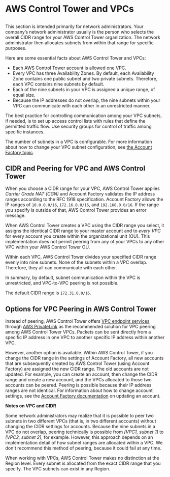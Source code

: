 # AWS Control Tower and VPCs<a name="vpc-concepts"></a>

## <a name="vpc-ct-facts"></a>

This section is intended primarily for network administrators\. Your company’s network administrator usually is the person who selects the overall CIDR range for your AWS Control Tower organization\. The network administrator then allocates subnets from within that range for specific purposes\.

Here are some essential facts about AWS Control Tower and VPCs:
+ Each AWS Control Tower account is allowed one VPC\.
+ Every VPC has three Availability Zones\. By default, each Availability Zone contains one public subnet and two private subnets\. Therefore, each VPC contains nine subnets by default\.
+ Each of the nine subnets in your VPC is assigned a unique range, of equal size\.
+ Because the IP addresses do not overlap, the nine subnets within your VPC can communicate with each other in an unrestricted manner\.

The best practice for controlling communication among your VPC subnets, if needed, is to set up access control lists with rules that define the permitted traffic flow\. Use security groups for control of traffic among specific instances\.

The number of subnets in a VPC is configurable\. For more information about how to change your VPC subnet configuration, see [the Account Factory topic](https://docs.aws.amazon.com/controltower/latest/userguide/account-factory.html)\.

## CIDR and Peering for VPC and AWS Control Tower<a name="vpc-ct-cidr"></a>

When you choose a CIDR range for your VPC, AWS Control Tower applies *Carrier Grade NAT \(CGN\)* and Account Factory validates the IP address ranges according to the RFC 1918 specification\. Account Factory allows the IP ranges of `10.0.0.0/16`, `172.16.0.0/16`, and `192.168.0.0/16`\. If the range you specify is outside of that, AWS Control Tower provides an error message\.

When AWS Control Tower creates a VPC using the CIDR range you select, it assigns the identical CIDR range to your master account and to *every VPC* for every account you create within the organizational unit \(OU\)\. This implementation does not permit peering from any of your VPCs to any other VPC within your AWS Control Tower OU\.

Within each VPC, AWS Control Tower divides your specified CIDR range evenly into nine subnets\. None of the subnets within a VPC overlap\. Therefore, they all can communicate with each other\.

In summary, by default, subnet communication within the VPC is unrestricted, and VPC\-to\-VPC peering is not possible\.

The default CIDR range is `172.31.0.0/16`\.

## Options for VPC Peering in AWS Control Tower<a name="ct-peering-options"></a>

Instead of peering, AWS Control Tower offers [VPC endpoint services](https://docs.aws.amazon.com/vpc/latest/userguide/vpc-endpoints.htm) through [AWS PrivateLink](https://docs.aws.amazon.com/https://aws.amazon.com/privatelink) as the recommended solution for VPC peering among AWS Control Tower VPCs\. Packets can be sent directly from a specific IP address in one VPC to another specific IP address within another VPC\. 

However, another option is available\. Within AWS Control Tower, if you change the CIDR range in the settings of Account Factory, all new accounts that are subsequently created by AWS Control Tower \(using Account Factory\) are assigned the new CIDR range\. The old accounts are not updated\. For example, you can create an account, then change the CIDR range and create a new account, and the VPCs allocated to those two accounts can be peered\. Peering is possible because their IP address ranges are not identical\. For information about how to change account settings, see the [ Account Factory documentation](https://docs.aws.amazon.com/controltower/latest/userguide/account-factory.html#updating-account-factory-accounts) on updating an account\.

**Notes on VPC and CIDR**

Some network administrators may realize that it is possible to peer two subnets in two different VPCs \(that is, in two different accounts\) without changing the CIDR settings for accounts\. Because the nine subnets in a VPC do not overlap, peering technically is possible from *\[VPC1, subnet 1\]* to *\[VPC2, subnet 2\]*, for example\. However, this approach depends on an implementation detail of how subnet ranges are allocated within a VPC\. We don't recommend this method of peering, because it could fail at any time\.

When working with VPCs, AWS Control Tower makes no distinction at the Region level\. Every subnet is allocated from the exact CIDR range that you specify\. The VPC subnets can exist in any Region\.